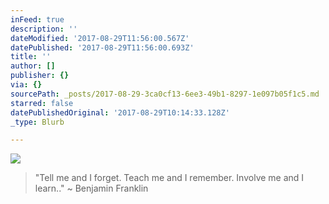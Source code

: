 ```yaml
---
inFeed: true
description: ''
dateModified: '2017-08-29T11:56:00.567Z'
datePublished: '2017-08-29T11:56:00.693Z'
title: ''
author: []
publisher: {}
via: {}
sourcePath: _posts/2017-08-29-3ca0cf13-6ee3-49b1-8297-1e097b05f1c5.md
starred: false
datePublishedOriginal: '2017-08-29T10:14:33.128Z'
_type: Blurb

---
```

![](https://the-grid-user-content.s3-us-west-2.amazonaws.com/3a102e5d-1226-4a2f-9216-ea1035705f61.jpg)

> "Tell me and I forget. Teach me and I remember. Involve me and I learn.." ~ Benjamin Franklin